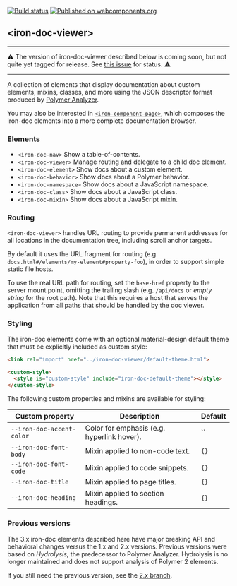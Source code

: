 [![Build status](https://travis-ci.org/PolymerElements/iron-doc-viewer.svg?branch=master)](https://travis-ci.org/PolymerElements/iron-doc-viewer)
[![Published on webcomponents.org](https://img.shields.io/badge/webcomponents.org-published-blue.svg)](https://beta.webcomponents.org/element/PolymerElements/iron-doc-viewer)

## &lt;iron-doc-viewer&gt;

***
⚠️ The version of iron-doc-viewer described below is coming soon, but not quite
yet tagged for release. See [this
issue](https://github.com/PolymerElements/iron-component-page/issues/121) for
status. ⚠️
***

A collection of elements that display documentation about custom elements,
mixins, classes, and more using the JSON descriptor format produced by [Polymer
Analyzer](https://github.com/Polymer/polymer-analyzer).

You may also be interested in
[`<iron-component-page>`](https://github.com/PolymerElements/iron-component-page),
which composes the iron-doc elements into a more complete documentation
browser.

### Elements

* `<iron-doc-nav>` Show a table-of-contents.
* `<iron-doc-viewer>` Manage routing and delegate to a child doc element.
* `<iron-doc-element>` Show docs about a custom element.
* `<iron-doc-behavior>` Show docs about a Polymer behavior.
* `<iron-doc-namespace>` Show docs about a JavaScript namespace.
* `<iron-doc-class>` Show docs about a JavaScript class.
* `<iron-doc-mixin>` Show docs about a JavaScript mixin.

### Routing

`<iron-doc-viewer>` handles URL routing to provide permanent addresses for all
locations in the documentation tree, including scroll anchor targets.

By default it uses the URL fragment for routing (e.g.
`docs.html#/elements/my-element#property-foo`), in order to support simple
static file hosts.

To use the real URL path for routing, set the `base-href` property to the
server mount point, omitting the trailing slash (e.g. `/api/docs` or *empty
string* for the root path). Note that this requires a host that serves the
application from all paths that should be handled by the doc viewer.

### Styling

The iron-doc elements come with an optional material-design default theme that
must be explicitly included as custom style:

```html
<link rel="import" href="../iron-doc-viewer/default-theme.html">

<custom-style>
  <style is="custom-style" include="iron-doc-default-theme"></style>
</custom-style>
```

The following custom properties and mixins are available for styling:

Custom property | Description | Default
----------------|-------------|----------
`--iron-doc-accent-color` | Color for emphasis (e.g. hyperlink hover). | ``
`--iron-doc-font-body` | Mixin applied to non-code text. | `{}`
`--iron-doc-font-code` | Mixin applied to code snippets. | `{}`
`--iron-doc-title` | Mixin applied to page titles. | `{}`
`--iron-doc-heading` | Mixin applied to section headings. | `{}`

### Previous versions

The 3.x iron-doc elements described here have major breaking API and behavioral
changes versus the 1.x and 2.x versions. Previous versions were based on
*Hydrolysis*, the predecessor to Polymer Analyzer. Hydrolysis is no longer
maintained and does not support analysis of Polymer 2 elements.

If you still need the previous version, see the
[2.x branch](https://github.com/PolymerElements/iron-doc-viewer/tree/2.x).
